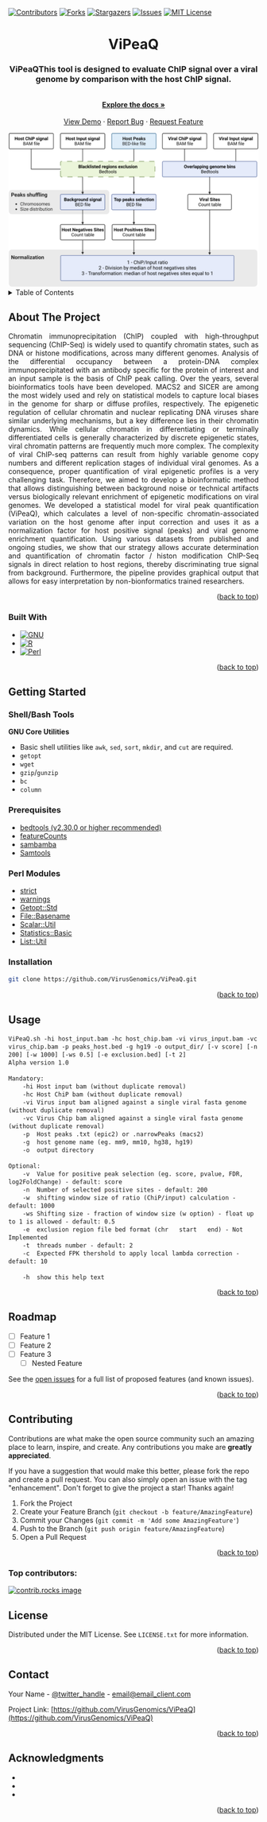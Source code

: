 <!-- Improved compatibility of back to top link: See: https://github.com/othneildrew/Best-README-Template/pull/73 -->
<a id="readme-top"></a>
<!--
*** Thanks for checking out the Best-README-Template. If you have a suggestion
*** that would make this better, please fork the repo and create a pull request
*** or simply open an issue with the tag "enhancement".
*** Don't forget to give the project a star!
*** Thanks again! Now go create something AMAZING! :D
-->



<!-- PROJECT SHIELDS -->
<!--
*** I'm using markdown "reference style" links for readability.
*** Reference links are enclosed in brackets [ ] instead of parentheses ( ).
*** See the bottom of this document for the declaration of the reference variables
*** for contributors-url, forks-url, etc. This is an optional, concise syntax you may use.
*** https://www.markdownguide.org/basic-syntax/#reference-style-links
-->
[![Contributors][contributors-shield]][contributors-url]
[![Forks][forks-shield]][forks-url]
[![Stargazers][stars-shield]][stars-url]
[![Issues][issues-shield]][issues-url]
[![MIT License][license-shield]][license-url]


<!-- PROJECT LOGO -->
<div align="center">
<h1 align="center">ViPeaQ</h1>

  <p align="center">
    <h3 align="center">ViPeaQThis tool is designed to evaluate ChIP signal over a viral genome by comparison with the host ChIP signal.</h3>
    <br />
    <a href="https://github.com/VirusGenomics/ViPeaQ"><strong>Explore the docs »</strong></a>
    <br />
    <br />
    <a href="https://github.com/VirusGenomics/ViPeaQ">View Demo</a>
    ·
    <a href="https://github.com/VirusGenomics/ViPeaQ/issues/new?labels=bug&template=bug-report---.md">Report Bug</a>
    ·
    <a href="https://github.com/VirusGenomics/ViPeaQ/issues/new?labels=enhancement&template=feature-request---.md">Request Feature</a>
  </p>

  <a href="https://github.com/VirusGenomics/ViPeaQ">
  <img src="images/ViPeaQ_flowchart.png">
  </a>

</div>


<!-- TABLE OF CONTENTS -->
<details>
  <summary>Table of Contents</summary>
  <ol>
    <li>
      <a href="#about-the-project">About The Project</a>
      <ul>
        <li><a href="#built-with">Built With</a></li>
      </ul>
    </li>
    <li>
      <a href="#getting-started">Getting Started</a>
      <ul>
        <li><a href="#prerequisites">Prerequisites</a></li>
        <li><a href="#installation">Installation</a></li>
      </ul>
    </li>
    <li><a href="#usage">Usage</a></li>
    <li><a href="#roadmap">Roadmap</a></li>
    <li><a href="#contributing">Contributing</a></li>
    <li><a href="#license">License</a></li>
    <li><a href="#contact">Contact</a></li>
    <li><a href="#acknowledgments">Acknowledgments</a></li>
  </ol>
</details>



<!-- ABOUT THE PROJECT -->
## About The Project

<p align="justify">
Chromatin immunoprecipitation (ChIP) coupled with high-throughput sequencing (ChIP-Seq) is widely used to quantify chromatin states, such as DNA or histone modifications, across many different genomes. Analysis of the differential occupancy between a protein-DNA complex immunoprecipitated with an antibody specific for the protein of interest and an input sample is the basis of ChIP peak calling. Over the years, several bioinformatics tools have been developed. MACS2 and SICER are among the most widely used and rely on statistical models to capture local biases in the genome for sharp or diffuse profiles, respectively. The epigenetic regulation of cellular chromatin and nuclear replicating DNA viruses share similar underlying mechanisms, but a key difference lies in their chromatin dynamics. While cellular chromatin in differentiating or terminally differentiated cells is generally characterized by discrete epigenetic states, viral chromatin patterns are frequently much more complex.  
The complexity of viral ChIP-seq patterns can result from highly variable genome copy numbers and different replication stages of individual viral genomes. As a consequence, proper quantification of viral epigenetic profiles is a very challenging task. Therefore, we aimed to develop  a bioinformatic method that allows distinguishing between background noise or technical artifacts versus biologically relevant enrichment of epigenetic modifications on viral genomes.
We developed a statistical model for viral peak quantification (ViPeaQ), which calculates a level of non-specific chromatin-associated variation on the host genome after input correction and uses it as a normalization factor for host positive signal (peaks) and viral genome enrichment quantification. Using various datasets from published and ongoing studies, we show that our strategy allows accurate determination and quantification of chromatin factor / histon modification ChIP-Seq signals in direct relation to host regions, thereby discriminating true signal from background. Furthermore, the pipeline provides graphical output that allows for easy interpretation by non-bionformatics trained researchers.
</p>

<p align="right">(<a href="#readme-top">back to top</a>)</p>



### Built With

* [![GNU][GNU Bash]][GNU-url]
* [![R][R Project]][R-url]
* [![Perl][Perl]][Perl-url]


<p align="right">(<a href="#readme-top">back to top</a>)</p>



<!-- GETTING STARTED -->
## Getting Started

### Shell/Bash Tools

**GNU Core Utilities**
- Basic shell utilities like `awk`, `sed`, `sort`, `mkdir`, and `cut` are required.
- `getopt`
- `wget`
- `gzip`/`gunzip`
- `bc`
- `column`

### Prerequisites

- [bedtools (v2.30.0 or higher recommended)](https://bedtools.readthedocs.io/en/latest/)
- [featureCounts](https://subread.sourceforge.net/featureCounts.html)
- [sambamba](https://lomereiter.github.io/sambamba/)
- [Samtools](https://www.htslib.org/)

### Perl Modules

- [strict](https://perldoc.perl.org/strict)
- [warnings](https://perldoc.perl.org/warnings)
- [Getopt::Std](https://perldoc.perl.org/Getopt::Std)
- [File::Basename](https://perldoc.perl.org/File::Basename)
- [Scalar::Util](https://perldoc.perl.org/Scalar::Util)
- [Statistics::Basic](https://metacpan.org/pod/Statistics::Basic)
- [List::Util](https://perldoc.perl.org/List::Util)

### Installation

```sh
git clone https://github.com/VirusGenomics/ViPeaQ.git
```

<p align="right">(<a href="#readme-top">back to top</a>)</p>



<!-- USAGE EXAMPLES -->
## Usage
```
ViPeaQ.sh -hi host_input.bam -hc host_chip.bam -vi virus_input.bam -vc virus_chip.bam -p peaks_host.bed -g hg19 -o output_dir/ [-v score] [-n 200] [-w 1000] [-ws 0.5] [-e exclusion.bed] [-t 2]
Alpha version 1.0

Mandatory:
	-hi	Host input bam (without duplicate removal)
	-hc	Host ChiP bam (without duplicate removal)
	-vi	Virus input bam aligned against a single viral fasta genome (without duplicate removal)
	-vc	Virus Chip bam aligned against a single viral fasta genome (without duplicate removal)
	-p	Host peaks .txt (epic2) or .narrowPeaks (macs2)
	-g	host genome name (eg. mm9, mm10, hg38, hg19)
	-o	output directory
	
Optional:
	-v	Value for positive peak selection (eg. score, pvalue, FDR, log2FoldChange) - default: score
	-n	Number of selected positive sites - default: 200
	-w	shifting window size of ratio (ChiP/input) calculation - default: 1000
	-ws	Shifting size - fraction of window size (w option) - float up to 1 is allowed - default: 0.5
	-e	exclusion region file bed format (chr	start	end) - Not Implemented
	-t	threads number - default: 2 
	-c	Expected FPK thershold to apply local lambda correction - default: 10

	-h  show this help text
```
<p align="right">(<a href="#readme-top">back to top</a>)</p>



<!-- ROADMAP -->
## Roadmap

- [ ] Feature 1
- [ ] Feature 2
- [ ] Feature 3
    - [ ] Nested Feature

See the [open issues](https://github.com/VirusGenomics/ViPeaQ/issues) for a full list of proposed features (and known issues).

<p align="right">(<a href="#readme-top">back to top</a>)</p>



<!-- CONTRIBUTING -->
## Contributing

Contributions are what make the open source community such an amazing place to learn, inspire, and create. Any contributions you make are **greatly appreciated**.

If you have a suggestion that would make this better, please fork the repo and create a pull request. You can also simply open an issue with the tag "enhancement".
Don't forget to give the project a star! Thanks again!

1. Fork the Project
2. Create your Feature Branch (`git checkout -b feature/AmazingFeature`)
3. Commit your Changes (`git commit -m 'Add some AmazingFeature'`)
4. Push to the Branch (`git push origin feature/AmazingFeature`)
5. Open a Pull Request

<p align="right">(<a href="#readme-top">back to top</a>)</p>

### Top contributors:

<a href="https://github.com/VirusGenomics/ViPeaQ/graphs/contributors">
  <img src="https://contrib.rocks/image?repo=VirusGenomics/ViPeaQ" alt="contrib.rocks image" />
</a>



<!-- LICENSE -->
## License

Distributed under the MIT License. See `LICENSE.txt` for more information.

<p align="right">(<a href="#readme-top">back to top</a>)</p>



<!-- CONTACT -->
## Contact

Your Name - [@twitter_handle](https://twitter.com/twitter_handle) - email@email_client.com

Project Link: [https://github.com/VirusGenomics/ViPeaQ](https://github.com/VirusGenomics/ViPeaQ)

<p align="right">(<a href="#readme-top">back to top</a>)</p>



<!-- ACKNOWLEDGMENTS -->
## Acknowledgments

* []()
* []()
* []()

<p align="right">(<a href="#readme-top">back to top</a>)</p>



<!-- MARKDOWN LINKS & IMAGES -->
<!-- https://www.markdownguide.org/basic-syntax/#reference-style-links -->
[contributors-shield]: https://img.shields.io/github/contributors/VirusGenomics/ViPeaQ.svg?style=for-the-badge
[contributors-url]: https://github.com/VirusGenomics/ViPeaQ/graphs/contributors
[forks-shield]: https://img.shields.io/github/forks/VirusGenomics/ViPeaQ.svg?style=for-the-badge
[forks-url]: https://github.com/VirusGenomics/ViPeaQ/network/members
[stars-shield]: https://img.shields.io/github/stars/VirusGenomics/ViPeaQ.svg?style=for-the-badge
[stars-url]: https://github.com/VirusGenomics/ViPeaQ/stargazers
[issues-shield]: https://img.shields.io/github/issues/VirusGenomics/ViPeaQ.svg?style=for-the-badge
[issues-url]: https://github.com/VirusGenomics/ViPeaQ/issues
[license-shield]: https://img.shields.io/github/license/VirusGenomics/ViPeaQ.svg?style=for-the-badge
[license-url]: https://github.com/VirusGenomics/ViPeaQ/blob/master/LICENSE.txt
[product-screenshot]: images/LIV_Logo_Icon_cmyk.jpg
[GNU Bash]: https://img.shields.io/badge/GNU%20Bash-4EAA25?style=for-the-badge&logo=GNU%20Bash&logoColor=white
[GNU-url]: https://www.gnu.org/software/bash/
[R Project]: https://img.shields.io/badge/R-276DC3?style=for-the-badge&logo=R&logoColor=white
[R-url]: https://www.r-project.org/
[Perl]: https://img.shields.io/badge/Perl-39457E?style=for-the-badge&logo=perl&logoColor=white
[Perl-url]: https://www.perl.org/
